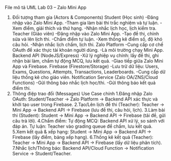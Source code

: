 File mô tả UML Lab 03 – Zalo Mini App
1. Đối tượng tham gia (Actors & Components)
Student (Học sinh)
-Đăng nhập vào Zalo Mini App.
-Tham gia làm bài thi trắc nghiệm và tự luận.
-Xem điểm, giải thích và thứ hạng.
-Nhận nhắc lịch học, lịch kiểm tra.
Teacher (Giáo viên)
-Đăng nhập vào Zalo Mini App.
-Tạo đề thi, chỉnh sửa và lên lịch thi.
-Chấm điểm tự luận.
-Xem thống kê điểm số, độ khó câu hỏi.
-Nhận nhắc lịch chấm, lịch thi.
Zalo Platform
-Cung cấp cơ chế OAuth để xác thực tài khoản người dùng.
-Là môi trường chạy Mini App.
Backend API (NodeJS/Express)
-Xử lý nghiệp vụ chính: lấy đề thi, ghi nhận bài làm, chấm tự động MCQ, lưu kết quả.
-Giao tiếp giữa Zalo Mini App và Firebase.
Firebase (Firestore/Storage)
-Lưu trữ dữ liệu: Users, Exams, Questions, Attempts, Transactions, Leaderboards.
-Cung cấp dữ liệu thống kê cho giáo viên.
Notification Service (Zalo OA/ZNS/Cloud Functions)
-Gửi thông báo nhắc lịch học/thi.
-Gửi thông báo kết quả điểm thi.
2. Thông điệp trao đổi (Messages)
Use Case chính
1.Đăng nhập Zalo OAuth:
Student/Teacher → Zalo Platform → Backend API xác thực và khởi tạo user trong Firebase.
2.Tạo/Lên lịch đề thi (Teacher):
Teacher → Mini App → Backend API → Firebase (lưu đề thi, câu hỏi, lịch).
3.Làm bài thi (Student):
Student → Mini App → Backend API → Firebase (tải đề, gửi câu trả lời).
4.Chấm điểm:
Tự động MCQ: Backend API xử lý, so sánh với đáp án.
Tự luận: Teacher vào grading queue để chấm, lưu kết quả.
5.Xem kết quả & xếp hạng:
Student → Mini App → Backend API → Firebase (lấy điểm, bảng xếp hạng).
6.Thống kê kết quả (Teacher):
Teacher → Mini App → Backend API → Firebase (lấy dữ liệu phân tích).
7.Nhắc lịch/Thông báo:
Backend API/Cloud Function → Notification Service → Student/Teacher.
